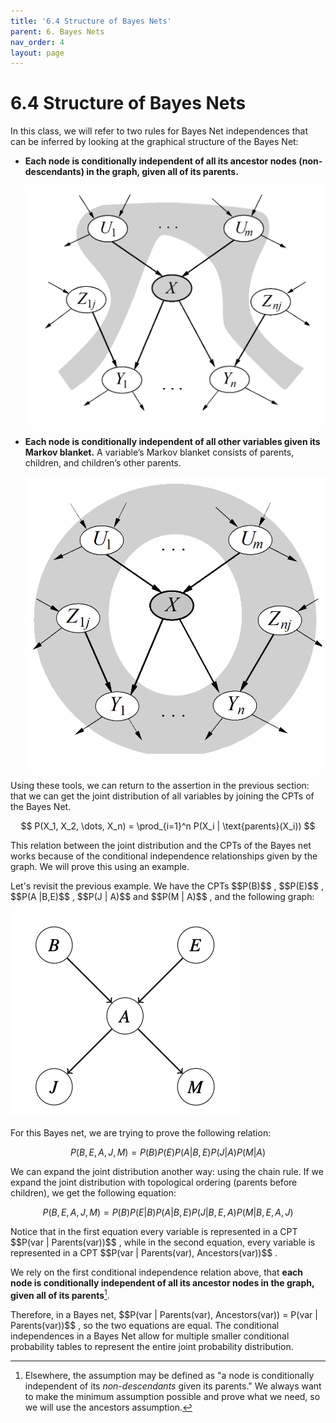 ```yaml
---
title: '6.4 Structure of Bayes Nets'
parent: 6. Bayes Nets
nav_order: 4
layout: page
---
```


# 6.4 Structure of Bayes Nets

In this class, we will refer to two rules for Bayes Net independences that can be inferred by looking at the graphical structure of the Bayes Net:

- **Each node is conditionally independent of all its ancestor nodes (non-descendants) in the graph, given all of its parents.**

  ![Parents](../assets/images/parents.png)

- **Each node is conditionally independent of all other variables given its Markov blanket.** A variable’s Markov blanket consists of parents, children, and children’s other parents.

  ![Markov Blanket](../assets/images/blanket.png)

Using these tools, we can return to the assertion in the previous section: that we can get the joint distribution of all variables by joining the CPTs of the Bayes Net.

$$
P(X_1, X_2, \dots, X_n) = \prod_{i=1}^n P(X_i | \text{parents}(X_i))
$$

This relation between the joint distribution and the CPTs of the Bayes net works because of the conditional independence relationships given by the graph. We will prove this using an example.

<p></p>
Let's revisit the previous example. We have the CPTs $$P(B)$$ , $$P(E)$$ , $$P(A |B,E)$$ , $$P(J | A)$$ and $$P(M | A)$$ , and the following graph:

![Basic Bayes Net Examples](../assets/images/basic_bayes_nets.png)

For this Bayes net, we are trying to prove the following relation:

$$
P(B, E, A, J, M) = P(B)P(E)P(A | B, E)P(J | A)P(M | A)
$$

We can expand the joint distribution another way: using the chain rule. If we expand the joint distribution with topological ordering (parents before children), we get the following equation:

$$
P(B, E, A, J, M) = P(B)P(E | B)P(A | B, E)P(J | B, E, A)P(M | B, E, A, J)
$$

<p></p>
Notice that in the first equation every variable is represented in a CPT $$P(var | Parents(var))$$ , while in the second equation, every variable is represented in a CPT $$P(var | Parents(var), Ancestors(var))$$ .

We rely on the first conditional independence relation above, that **each node is conditionally independent of all its ancestor nodes in the graph, given all of its parents**[^1].

<p></p>
Therefore, in a Bayes net, $$P(var | Parents(var), Ancestors(var)) = P(var | Parents(var))$$ , so the two equations are equal. The conditional independences in a Bayes Net allow for multiple smaller conditional probability tables to represent the entire joint probability distribution.

[^1]: Elsewhere, the assumption may be defined as "a node is conditionally independent of its _non-descendants_ given its parents." We always want to make the minimum assumption possible and prove what we need, so we will use the ancestors assumption.
